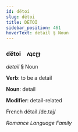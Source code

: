 ```yaml
---
id: dëtoi
slug: dëtoi
title: DËTOİ
sidebar_position: 461
hoverText: detail § Noun
---
```


### dëtoi&emsp;<span kind="abugida">ʌʇcɽɟ</span>

*detail* **§** Noun

**Verb**: to be a detail

**Noun**: detail

**Modifier**: detail-related

French détail /de.taj/

*Romance Language Family*
